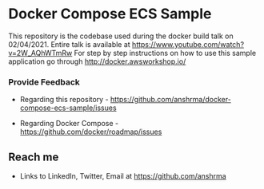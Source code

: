# Docker Compose ECS Sample

This repository is the codebase used during the docker build talk on 02/04/2021. Entire talk is available at https://www.youtube.com/watch?v=2W_AQhWTmRw
For step by step instructions on how to use this sample application go through http://docker.awsworkshop.io/

### Provide Feedback

* Regarding this repository - https://github.com/anshrma/docker-compose-ecs-sample/issues

* Regarding Docker Compose - https://github.com/docker/roadmap/issues

## Reach me

* Links to LinkedIn, Twitter, Email at https://github.com/anshrma
